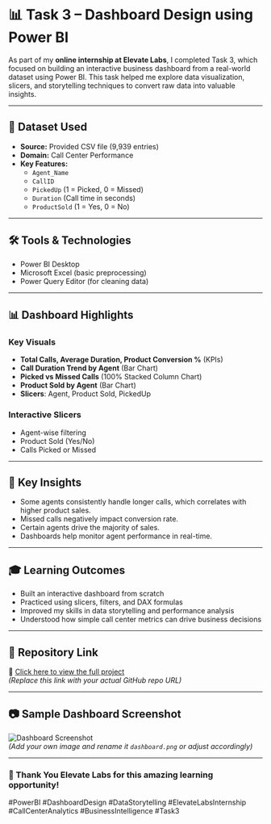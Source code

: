 # 📊 Task 3 – Dashboard Design using Power BI

As part of my **online internship at Elevate Labs**, I completed Task 3, which focused on building an interactive business dashboard from a real-world dataset using Power BI. This task helped me explore data visualization, slicers, and storytelling techniques to convert raw data into valuable insights.

---

## 📁 Dataset Used

- **Source:** Provided CSV file (9,939 entries)
- **Domain:** Call Center Performance
- **Key Features:**
  - `Agent_Name`
  - `CallID`
  - `PickedUp` (1 = Picked, 0 = Missed)
  - `Duration` (Call time in seconds)
  - `ProductSold` (1 = Yes, 0 = No)

---

## 🛠️ Tools & Technologies

- Power BI Desktop
- Microsoft Excel (basic preprocessing)
- Power Query Editor (for cleaning data)

---

## 📊 Dashboard Highlights

### Key Visuals
- **Total Calls, Average Duration, Product Conversion %** (KPIs)
- **Call Duration Trend by Agent** (Bar Chart)
- **Picked vs Missed Calls** (100% Stacked Column Chart)
- **Product Sold by Agent** (Bar Chart)
- **Slicers**: Agent, Product Sold, PickedUp

### Interactive Slicers
- Agent-wise filtering
- Product Sold (Yes/No)
- Calls Picked or Missed

---

## 📌 Key Insights

- Some agents consistently handle longer calls, which correlates with higher product sales.
- Missed calls negatively impact conversion rate.
- Certain agents drive the majority of sales.
- Dashboards help monitor agent performance in real-time.

---

## 🎓 Learning Outcomes

- Built an interactive dashboard from scratch
- Practiced using slicers, filters, and DAX formulas
- Improved my skills in data storytelling and performance analysis
- Understood how simple call center metrics can drive business decisions

---

## 🔗 Repository Link

📌 [Click here to view the full project](https://github.com/your-username/your-repo-name)  
_(Replace this link with your actual GitHub repo URL)_

---

## 📷 Sample Dashboard Screenshot

![Dashboard Screenshot](dashboard.png)  
_(Add your own image and rename it `dashboard.png` or adjust accordingly)_

---

### 🚀 Thank You Elevate Labs for this amazing learning opportunity!

#PowerBI #DashboardDesign #DataStorytelling #ElevateLabsInternship #CallCenterAnalytics #BusinessIntelligence #Task3
